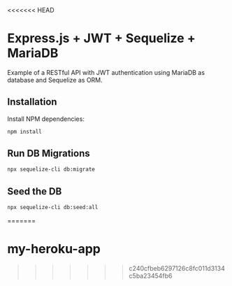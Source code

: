 <<<<<<< HEAD
# Express.js + JWT + Sequelize + MariaDB

Example of a RESTful API with JWT authentication using MariaDB as database and Sequelize as ORM.

## Installation

Install NPM dependencies:

```sh
npm install
```

## Run DB Migrations

```sh
npx sequelize-cli db:migrate
```

## Seed the DB

```sh
npx sequelize-cli db:seed:all
```
=======
# my-heroku-app
>>>>>>> c240cfbeb6297126c8fc011d3134c5ba23454fb6
